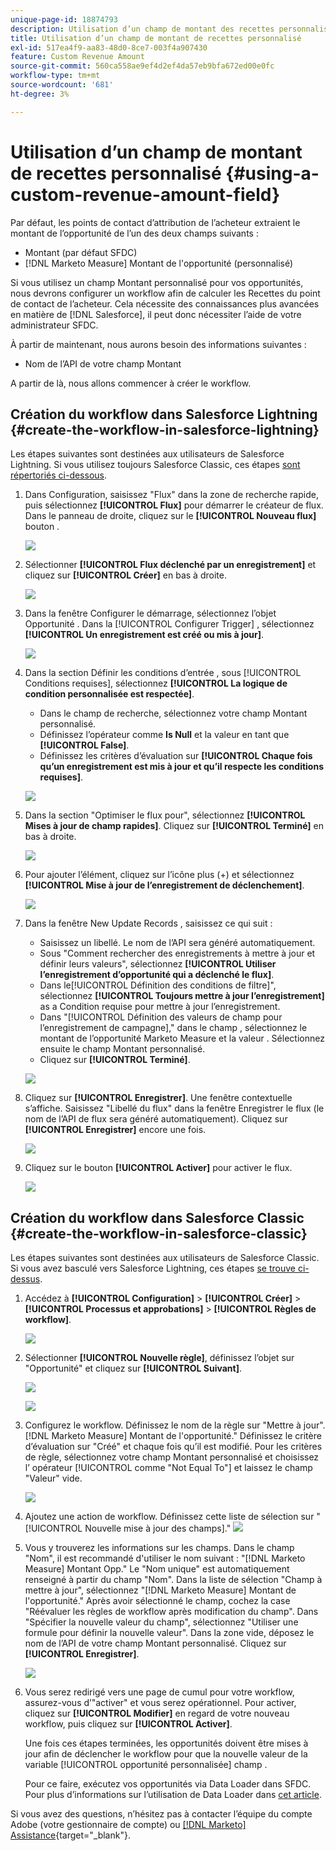 ```yaml
---
unique-page-id: 18874793
description: Utilisation d’un champ de montant des recettes personnalisé - [!DNL Marketo Measure] - Documentation du produit
title: Utilisation d’un champ de montant de recettes personnalisé
exl-id: 517ea4f9-aa83-48d0-8ce7-003f4a907430
feature: Custom Revenue Amount
source-git-commit: 560ca558ae9ef4d2ef4da57eb9bfa672ed00e0fc
workflow-type: tm+mt
source-wordcount: '681'
ht-degree: 3%

---
```


# Utilisation d’un champ de montant de recettes personnalisé {#using-a-custom-revenue-amount-field}

Par défaut, les points de contact d’attribution de l’acheteur extraient le montant de l’opportunité de l’un des deux champs suivants :

* Montant (par défaut SFDC)
* [!DNL Marketo Measure] Montant de l&#39;opportunité (personnalisé)

Si vous utilisez un champ Montant personnalisé pour vos opportunités, nous devrons configurer un workflow afin de calculer les Recettes du point de contact de l’acheteur. Cela nécessite des connaissances plus avancées en matière de [!DNL Salesforce], il peut donc nécessiter l’aide de votre administrateur SFDC.

À partir de maintenant, nous aurons besoin des informations suivantes :

* Nom de l’API de votre champ Montant

A partir de là, nous allons commencer à créer le workflow.

## Création du workflow dans Salesforce Lightning {#create-the-workflow-in-salesforce-lightning}

Les étapes suivantes sont destinées aux utilisateurs de Salesforce Lightning. Si vous utilisez toujours Salesforce Classic, ces étapes [sont répertoriés ci-dessous](#create-the-workflow-in-salesforce-classic).

1. Dans Configuration, saisissez &quot;Flux&quot; dans la zone de recherche rapide, puis sélectionnez **[!UICONTROL Flux]** pour démarrer le créateur de flux. Dans le panneau de droite, cliquez sur le **[!UICONTROL Nouveau flux]** bouton .

   ![](assets/using-a-custom-revenue-amount-field-1.png)

1. Sélectionner **[!UICONTROL Flux déclenché par un enregistrement]** et cliquez sur **[!UICONTROL Créer]** en bas à droite.

   ![](assets/using-a-custom-revenue-amount-field-2.png)

1. Dans la fenêtre Configurer le démarrage, sélectionnez l’objet Opportunité . Dans la [!UICONTROL Configurer Trigger] , sélectionnez **[!UICONTROL Un enregistrement est créé ou mis à jour]**.

   ![](assets/using-a-custom-revenue-amount-field-3.png)

1. Dans la section Définir les conditions d’entrée , sous [!UICONTROL Conditions requises], sélectionnez **[!UICONTROL La logique de condition personnalisée est respectée]**.
   * Dans le champ de recherche, sélectionnez votre champ Montant personnalisé.
   * Définissez l’opérateur comme **Is Null** et la valeur en tant que **[!UICONTROL False]**.
   * Définissez les critères d’évaluation sur **[!UICONTROL Chaque fois qu’un enregistrement est mis à jour et qu’il respecte les conditions requises]**.

   ![](assets/using-a-custom-revenue-amount-field-4.png)

1. Dans la section &quot;Optimiser le flux pour&quot;, sélectionnez **[!UICONTROL Mises à jour de champ rapides]**. Cliquez sur **[!UICONTROL Terminé]** en bas à droite.

   ![](assets/using-a-custom-revenue-amount-field-5.png)

1. Pour ajouter l’élément, cliquez sur l’icône plus (+) et sélectionnez **[!UICONTROL Mise à jour de l’enregistrement de déclenchement]**.

   ![](assets/using-a-custom-revenue-amount-field-6.png)

1. Dans la fenêtre New Update Records , saisissez ce qui suit :

   * Saisissez un libellé. Le nom de l’API sera généré automatiquement.
   * Sous &quot;Comment rechercher des enregistrements à mettre à jour et définir leurs valeurs&quot;, sélectionnez **[!UICONTROL Utiliser l’enregistrement d’opportunité qui a déclenché le flux]**.
   * Dans le[!UICONTROL Définition des conditions de filtre]&quot;, sélectionnez **[!UICONTROL Toujours mettre à jour l’enregistrement]** as a Condition requise pour mettre à jour l’enregistrement.
   * Dans &quot;[!UICONTROL Définition des valeurs de champ pour l’enregistrement de campagne],&quot; dans le champ , sélectionnez le montant de l’opportunité Marketo Measure et la valeur . Sélectionnez ensuite le champ Montant personnalisé.
   * Cliquez sur **[!UICONTROL Terminé]**.

   ![](assets/using-a-custom-revenue-amount-field-7.png)

1. Cliquez sur **[!UICONTROL Enregistrer]**. Une fenêtre contextuelle s’affiche. Saisissez &quot;Libellé du flux&quot; dans la fenêtre Enregistrer le flux (le nom de l’API de flux sera généré automatiquement). Cliquez sur **[!UICONTROL Enregistrer]** encore une fois.

   ![](assets/using-a-custom-revenue-amount-field-8.png)

1. Cliquez sur le bouton **[!UICONTROL Activer]** pour activer le flux.

   ![](assets/using-a-custom-revenue-amount-field-9.png)

## Création du workflow dans Salesforce Classic {#create-the-workflow-in-salesforce-classic}

Les étapes suivantes sont destinées aux utilisateurs de Salesforce Classic. Si vous avez basculé vers Salesforce Lightning, ces étapes [se trouve ci-dessus](#create-the-workflow-in-salesforce-lightning).

1. Accédez à **[!UICONTROL Configuration]** > **[!UICONTROL Créer]** > **[!UICONTROL Processus et approbations]** > **[!UICONTROL Règles de workflow]**.

   ![](assets/using-a-custom-revenue-amount-field-10.png)

1. Sélectionner **[!UICONTROL Nouvelle règle]**, définissez l’objet sur &quot;Opportunité&quot; et cliquez sur **[!UICONTROL Suivant]**.

   ![](assets/using-a-custom-revenue-amount-field-11.png)

   ![](assets/using-a-custom-revenue-amount-field-12.png)

1. Configurez le workflow. Définissez le nom de la règle sur &quot;Mettre à jour&quot;. [!DNL Marketo Measure] Montant de l&#39;opportunité.&quot; Définissez le critère d’évaluation sur &quot;Créé&quot; et chaque fois qu’il est modifié. Pour les critères de règle, sélectionnez votre champ Montant personnalisé et choisissez l’ opérateur [!UICONTROL comme &quot;Not Equal To&quot;] et laissez le champ &quot;Valeur&quot; vide.

   ![](assets/using-a-custom-revenue-amount-field-13.png)

1. Ajoutez une action de workflow. Définissez cette liste de sélection sur &quot;[!UICONTROL Nouvelle mise à jour des champs].&quot;
   ![](assets/using-a-custom-revenue-amount-field-14.png)

1. Vous y trouverez les informations sur les champs. Dans le champ &quot;Nom&quot;, il est recommandé d&#39;utiliser le nom suivant : &quot;[!DNL Marketo Measure] Montant Opp.&quot; Le &quot;Nom unique&quot; est automatiquement renseigné à partir du champ &quot;Nom&quot;. Dans la liste de sélection &quot;Champ à mettre à jour&quot;, sélectionnez &quot;[!DNL Marketo Measure] Montant de l&#39;opportunité.&quot; Après avoir sélectionné le champ, cochez la case &quot;Réévaluer les règles de workflow après modification du champ&quot;. Dans &quot;Spécifier la nouvelle valeur du champ&quot;, sélectionnez &quot;Utiliser une formule pour définir la nouvelle valeur&quot;. Dans la zone vide, déposez le nom de l’API de votre champ Montant personnalisé. Cliquez sur **[!UICONTROL Enregistrer]**.

   ![](assets/using-a-custom-revenue-amount-field-15.png)

1. Vous serez redirigé vers une page de cumul pour votre workflow, assurez-vous d’&quot;activer&quot; et vous serez opérationnel. Pour activer, cliquez sur **[!UICONTROL Modifier]** en regard de votre nouveau workflow, puis cliquez sur **[!UICONTROL Activer]**.

   Une fois ces étapes terminées, les opportunités doivent être mises à jour afin de déclencher le workflow pour que la nouvelle valeur de la variable [!UICONTROL opportunité personnalisée] champ .

   Pour ce faire, exécutez vos opportunités via Data Loader dans SFDC. Pour plus d’informations sur l’utilisation de Data Loader dans [cet article](/help/advanced-marketo-measure-features/custom-revenue-amount/using-data-loader-to-update-marketo-measure-custom-amount-field.md).

Si vous avez des questions, n’hésitez pas à contacter l’équipe du compte Adobe (votre gestionnaire de compte) ou [[!DNL Marketo] Assistance](https://nation.marketo.com/t5/support/ct-p/Support){target="_blank"}.
